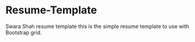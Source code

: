 # Resume-Template
Swara Shah resume template
this is the simple resume template to use with Bootstrap grid.
